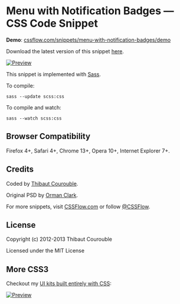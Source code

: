 # Menu with Notification Badges — CSS Code Snippet

**Demo**: [cssflow.com/snippets/menu-with-notification-badges/demo](http://www.cssflow.com/snippets/menu-with-notification-badges/demo)

Download the latest version of this snippet [here](http://www.cssflow.com/snippets/menu-with-notification-badges.zip).

[![Preview](http://cdn.cssflow.com/snippets/menu-with-notification-badges/preview-580.png)](http://www.cssflow.com/snippets/menu-with-notification-badges)

This snippet is implemented with [Sass](https://github.com/nex3/sass).

To compile:

`sass --update scss:css`

To compile and watch:

`sass --watch scss:css`

## Browser Compatibility

Firefox 4+, Safari 4+, Chrome 13+, Opera 10+, Internet Explorer 7+.

## Credits

Coded by [Thibaut Courouble](http://thibaut.me).

Original PSD by [Orman Clark](http://www.premiumpixels.com/freebies/menu-notification-badges-psd/).

For more snippets, visit [CSSFlow.com](http://www.cssflow.com) or follow [@CSSFlow](https://twitter.com/CSSFlow).

## License

Copyright (c) 2012-2013 Thibaut Courouble

Licensed under the MIT License

## More CSS3

Checkout my [UI kits built entirely with CSS](http://www.cssflow.com/ui-kits):

[![Preview](http://cdn.cssflow.com/kits/all_kits_preview_850.jpg)](http://www.cssflow.com/ui-kits)
